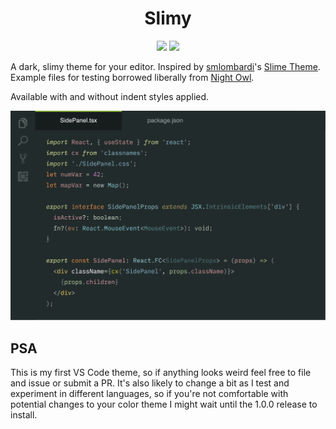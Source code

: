 <h1 align="center">Slimy</h1>
<p align="center">
<a href="https://marketplace.visualstudio.com/items?itemName=chancestrickland.slimy-theme&ssr=false#review-details"><img src="https://vsmarketplacebadge.apphb.com/rating-star/chancestrickland.slimy-theme.svg?style=for-the-badge&colorA=ddc565&colorB=c0a84a"/></a> <a href="https://marketplace.visualstudio.com/items?itemName=chancestrickland.slimy-theme"><img src="https://vsmarketplacebadge.apphb.com/downloads-short/chancestrickland.slimy-theme.svg?style=for-the-badge&colorA=b8ca9c&colorB=9cb96c&label=DOWNLOADS"/></a>
</p>

A dark, slimy theme for your editor. Inspired by [smlombardi](https://marketplace.visualstudio.com/publishers/smlombardi)'s [Slime Theme](https://github.com/smlombardi/theme-slime). Example files for testing borrowed liberally from [Night Owl](https://github.com/sdras/night-owl-vscode-theme).

Available with and without indent styles applied.

![Mockup of the theme with a TypeScript React editor](assets/screen.png)

## PSA
This is my first VS Code theme, so if anything looks weird feel free to file and issue or submit a PR. It's also likely to change a bit as I test and experiment in different languages, so if you're not comfortable with potential changes to your color theme I might wait until the 1.0.0 release to install.
